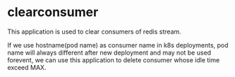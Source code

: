# clearconsumer

This application is used to clear consumers of redis stream.

If we use hostname(pod name) as consumer name in k8s deployments, pod name will always different after new deployment and may not be used forevent, we can use this application to delete consumer whose idle time exceed MAX.

